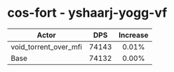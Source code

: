 # cos-fort - yshaarj-yogg-vf
| Actor | DPS | Increase |
|---|:---:|:---:|
|void_torrent_over_mfi|74143|0.01%|
|Base|74132|0.00%|
